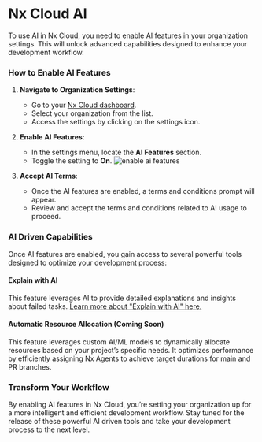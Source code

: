 # Nx Cloud AI

To use AI in Nx Cloud, you need to enable AI features in your organization settings. This will unlock advanced capabilities designed to enhance your development workflow.

### How to Enable AI Features

1. **Navigate to Organization Settings**:

   - Go to your [Nx Cloud dashboard](https://cloud.nx.app/orgs?utm_source=nx.dev&utm_campaign=ai).
   - Select your organization from the list.
   - Access the settings by clicking on the settings icon.

2. **Enable AI Features**:

   - In the settings menu, locate the **AI Features** section.
   - Toggle the setting to **On**.
     ![enable ai features](/nx-cloud/features/ai-features.png)

3. **Accept AI Terms**:
   - Once the AI features are enabled, a terms and conditions prompt will appear.
   - Review and accept the terms and conditions related to AI usage to proceed.

### AI Driven Capabilities

Once AI features are enabled, you gain access to several powerful tools designed to optimize your development process:

#### Explain with AI

This feature leverages AI to provide detailed explanations and insights about failed tasks. [Learn more about "Explain with AI" here.](/ci/troubleshooting/explain-with-ai)

#### Automatic Resource Allocation (Coming Soon)

This feature leverages custom AI/ML models to dynamically allocate resources based on your project’s specific needs. It optimizes performance by efficiently assigning Nx Agents to achieve target durations for main and PR branches.

### Transform Your Workflow

By enabling AI features in Nx Cloud, you’re setting your organization up for a more intelligent and efficient development workflow. Stay tuned for the release of these powerful AI driven tools and take your development process to the next level.

